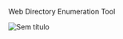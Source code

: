 Web Directory Enumeration Tool



![Sem título](https://user-images.githubusercontent.com/115858996/211217527-bc8b894b-5328-4820-8c74-f9d84e7c8273.png)
